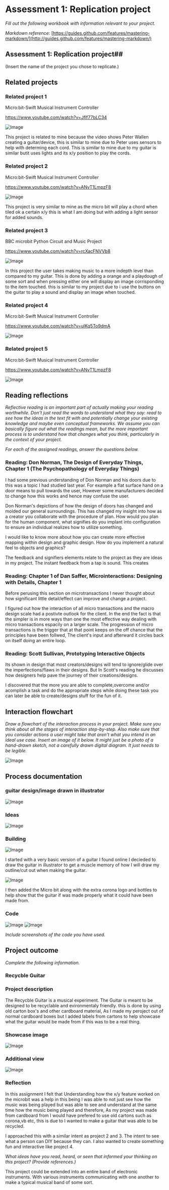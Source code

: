 # Assessment 1: Replication project

*Fill out the following workbook with information relevant to your project.*

*Markdown reference:* [https://guides.github.com/features/mastering-markdown/](http://guides.github.com/features/mastering-markdown/)

## Assessment 1: Replication project##
(Insert the name of the project you chose to replicate.)

## Related projects ##

### Related project 1 ###
Micro:bit-Swift Musical Instrument Controller

https://www.youtube.com/watch?v=Jflf77bLC34

![Image](missingimage.png)

This project is related to mine because the video shows Peter Wallen creating a guitar/device, this is similar to mine due to Peter uses sensors to help with determing each cord. This is similar to mine due to my guitar is similar butit uses lights and its x/y position to play the cords.


### Related project 2 ###
Micro:bit-Swift Musical Instrument Controller

https://www.youtube.com/watch?v=ANvT1LmpzF8

![Image](missingimage.png)

This project is very similar to mine as the micro bit will play a chord when tiled ok a certain x/y this is what I am doing but with adding a light sensor for added sounds.


### Related project 3 ###
BBC microbit Python Circuit and Music Project

https://www.youtube.com/watch?v=rcXacFNVVb8

![Image](missingimage.png)

In this project the user takes making music to a more indepth level than compared to my guitar. This is done by adding a orange and a playdough of some sort and when pressing either one will display an image corrisponding to the item touched. this is similar to my project due to i use the buttons on the guitar to play a sound and display an image when touched.


### Related project 4 ###
Micro:bit-Swift Musical Instrument Controller

https://www.youtube.com/watch?v=ulKq5To9dmA

![Image](missingimage.png)


### Related project 5 ###
Micro:bit-Swift Musical Instrument Controller

https://www.youtube.com/watch?v=ANvT1LmpzF8

![Image](missingimage.png)


## Reading reflections ##
*Reflective reading is an important part of actually making your reading worthwhile. Don't just read the words to understand what they say: read to see how the ideas in the text fit with and potentially change your existing knowledge and maybe even conceptual frameworks. We assume you can basically figure out what the readings mean, but the more important process is to understand how that changes what you think, particularly in the context of your project.*

*For each of the assigned readings, answer the questions below.*

### Reading: Don Norman, The Design of Everyday Things, Chapter 1 (The Psychopathology of Everyday Things) ###
I had some previous understanding of Don Norman and his doors due to this was a topic I had studied last year. For example a flat surface hand on a door means to pull towards the user, However some manufacturers decided to change how this works and hence may confuse the user.

Don Norman's depictions of how the design of doors has changed and molded our general surroundings. This has changed my insight into how as a creator you collaborate with the procedure of plan. How would you plan for the human component, what signifies do you implant into configuration to ensure an individual realizes how to utilize something.

I would like to know more about how you can create more effective mapping within design and graphic design. How do you implement a natural feel to objects and graphics?

The feedback and signifiers elements relate to the project as they are ideas in my project. The instant feedback from a tap is sound. This creates


### Reading: Chapter 1 of Dan Saffer, Microinteractions: Designing with Details, Chapter 1 ###

Before perusing this section on microtransactions I never thought about how significant little detail/effect can improve and change a project.

I figured out how the interaction of all micro transactions and the macro design scale had a postivte outlook for the client. In the end the fact is that the simpler is in more ways than one the most effective way dealing with micro transactions espacily on a larger scale.
 The progression of  micro transactions is the trigger that at that point keeps on the off chance that the principles have been follwed, The client's input and afterward it circles back on itself doing an entire loop.

### Reading: Scott Sullivan, Prototyping Interactive Objects ###

Its shown in design that most creators/designs will tend to ignore/glide over the imperfections/flaws in their designs. But In Scott's reading he discusses how designers help pave the journey of their creations/designs.

I discovered that the more you are able to complete,overcome and/or acomplish a task and do the appropriate steps while doing these task you can later be able to create/designs stuff for the fun of it.

## Interaction flowchart ##

*Draw a flowchart of the interaction process in your project. Make sure you think about all the stages of interaction step-by-step. Also make sure that you consider actions a user might take that aren't what you intend in an ideal use case. Insert an image of it below. It might just be a photo of a hand-drawn sketch, not a carefully drawn digital diagram. It just needs to be legible.*

![Image](diagram.png)

## Process documentation

### guitar design/image drawn in illustrator ###
![Image](guitar.jpg)

### Ideas ###
![Image](Alcohol_Heineken-JPEG-body-edit.jpg)


### Building ###
![Image](IMG_6827.jpg)

I started with a very basic version of a guitar I found online I decieded to draw the guitar in illustrator to get a muscle memory of how I will draw my outline/cut out when making the guitar.


![Image](IMG_6828.jpg)

I then added the Micro bit along with the extra corona logo and bottles to help show that the guitar if was made properly what it could have been made from.

### Code ###
![Image](code.PNG)
![Image](whole.PNG)

*Include screenshots of the code you have used.*

## Project outcome ##

*Complete the following information.*

### Recycble Guitar ###

### Project description ###

The Recycble Guitar is a musical experiment. The Guitar is meant to be designed to be recyclable and evironmentaly friendly. this is done by using old carton box's and other cardboard material, As I made my peroject out of normal cardboard boxes but I added labels from cartons to help showcase what the guitar would be made from if this was to be a real thing.

### Showcase image ###


![Image](IMG_6828.jpg)

### Additional view ###


![Image](IMG_6829.jpg)

### Reflection ###

In this assignment I felt that Understanding how the x/y feature worked on the microbit was a help in this being I was able to not just see how the music was being played but was able to see and understand at the same time how the music being played and therefore, As my project was made from cardboard from I would have prefered to use old cartons such as corona,vb etc, this is due to I wanted to make a guitar that was able to be recycled.

I approached this with a similar intent as project 2 and 3. The intent to see what a person can DIY because they can. I also wanted to create something fun and interactive like project 4.


*What ideas have you read, heard, or seen that informed your thinking on this project? (Provide references.)*

This project could be extended into an entire band of electronic instruments. With various instruments communicating with one another to make a typical musical band of some sort.
